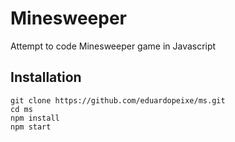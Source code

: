 # Minesweeper

Attempt to code Minesweeper game in Javascript

## Installation

```shell
git clone https://github.com/eduardopeixe/ms.git
cd ms
npm install
npm start
```
